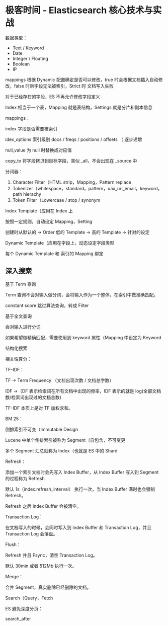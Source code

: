 # 极客时间 - Elasticsearch 核心技术与实战



数据类型：

- Text / Keyword
- Date
- Integer / Floating
- Boolean
- IP

mappings 根据 Dynamic 配置确定是否可以修改，true 时会根据文档插入自动修改，false 时新字段无法被索引，Strict 时 文档写入失败

对于已经存在的字段，ES 不再允许修改字段定义





Index 相当于一个表，Mapping 就是表结构，Settings 就是分片和副本信息



mappings：

index 字段是否需要被索引

idex_options 索引级别 docs / freqs / positions / offsets （ 逐步递增

null_value 为 null 时替换成对应值

copy_to 将字段拷贝到目标字段，类似 _all，不会出现在 _source 中







分词器：

1. Character Filter（HTML strip，Mapping，Pattern replace
2. Tokenizer（whitespace，standard，pattern，uax_url_email，keyword，path hierachy
3. Token Filter（Lowercase / stop / synonym



Index Template（应用在 Index 上

按照一定规则，自动设定 Mapping，Setting

创建时从默认的 -> Order 低的 Template -> 高的 Template -> 针对的设定



Dynamic Template（应用在字段上，动态设定字段类型

每个 Dynamic Template 和 索引的 Mapping 绑定





## 深入搜索

基于 Term 查询

Term 查询不会对输入做分词，会将输入作为一个整体，在索引中做准确匹配。

constant score 跳过算法查询，转成 Filter

基于全文查询

会对输入进行分词

如果希望做精确匹配，需要使用到 keyword 属性（Mapping 中设定为 Keyword



结构化搜索





相关性算分：

TF-IDF：

TF  ->  Term Frequency （文档出现次数 / 文档总字数）

IDF  ->（DF 表示检索词在所有文档中出现的频率，IDF 表示的就是 log(全部文档数/检索词出现过的文档总数)

TF-IDF 本质上是对 TF 加权求和。



BM 25：



倒排索引不可变（Immutable Design

Lucene 中单个倒排索引被称为 Segment（自包含，不可变更

多个 Segment 汇总就称为 Index（也就是 ES 中的 Shard



Refresh：

添加一个索引文档时会先写入 Index Buffer，从 Index Buffer 写入到 Segment 的过程称为 Refresh

默认 1s（index.refresh_interval） 执行一次，当 Index Buffer 满时也会强制 Refresh。

Refresh 之后 Index Buffer 会被清空。



Transaction Log：

在文档写入的时候，会同时写入到 Index Buffer 和 Transaction Log，并且 Transaction Log 会落盘。





Flush：

Refresh 并且 Fsync，清空 Transaction Log。

默认 30min 或者 512Mb 执行一次。



Merge：

合并 Segment，真实删除已经删除的文档。





Search（Query，Fetch





ES 避免深度分页：

search_after
